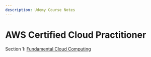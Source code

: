 ```yaml
---
description: Udemy Course Notes
---
```


# AWS Certified Cloud Practitioner

Section 1: [Fundamental Cloud Computing](https://docs.google.com/document/d/17wPdxI5yMG8vkB5qdQdMlXwulcvv_xaYF_j8YHs3_kI/edit)

